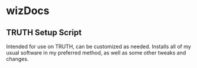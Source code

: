 # wizDocs

## TRUTH Setup Script
Intended for use on TRUTH, can be customized as needed. Installs all of my usual software in my preferred method, as well as some other tweaks and changes.